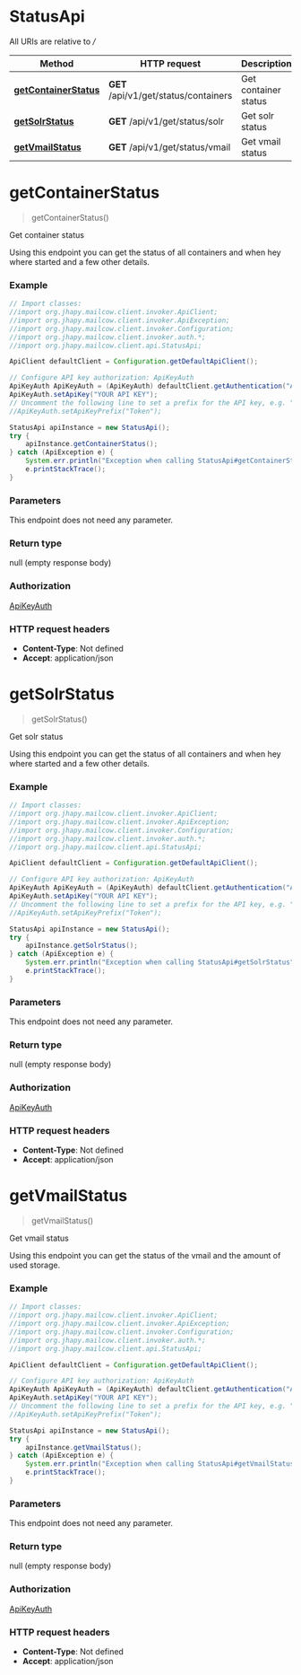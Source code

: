 # StatusApi

All URIs are relative to */*

Method | HTTP request | Description
------------- | ------------- | -------------
[**getContainerStatus**](StatusApi.md#getContainerStatus) | **GET** /api/v1/get/status/containers | Get container status
[**getSolrStatus**](StatusApi.md#getSolrStatus) | **GET** /api/v1/get/status/solr | Get solr status
[**getVmailStatus**](StatusApi.md#getVmailStatus) | **GET** /api/v1/get/status/vmail | Get vmail status

<a name="getContainerStatus"></a>
# **getContainerStatus**
> getContainerStatus()

Get container status

Using this endpoint you can get the status of all containers and when hey where started and a few other details.

### Example
```java
// Import classes:
//import org.jhapy.mailcow.client.invoker.ApiClient;
//import org.jhapy.mailcow.client.invoker.ApiException;
//import org.jhapy.mailcow.client.invoker.Configuration;
//import org.jhapy.mailcow.client.invoker.auth.*;
//import org.jhapy.mailcow.client.api.StatusApi;

ApiClient defaultClient = Configuration.getDefaultApiClient();

// Configure API key authorization: ApiKeyAuth
ApiKeyAuth ApiKeyAuth = (ApiKeyAuth) defaultClient.getAuthentication("ApiKeyAuth");
ApiKeyAuth.setApiKey("YOUR API KEY");
// Uncomment the following line to set a prefix for the API key, e.g. "Token" (defaults to null)
//ApiKeyAuth.setApiKeyPrefix("Token");

StatusApi apiInstance = new StatusApi();
try {
    apiInstance.getContainerStatus();
} catch (ApiException e) {
    System.err.println("Exception when calling StatusApi#getContainerStatus");
    e.printStackTrace();
}
```

### Parameters
This endpoint does not need any parameter.

### Return type

null (empty response body)

### Authorization

[ApiKeyAuth](../README.md#ApiKeyAuth)

### HTTP request headers

 - **Content-Type**: Not defined
 - **Accept**: application/json

<a name="getSolrStatus"></a>
# **getSolrStatus**
> getSolrStatus()

Get solr status

Using this endpoint you can get the status of all containers and when hey where started and a few other details.

### Example
```java
// Import classes:
//import org.jhapy.mailcow.client.invoker.ApiClient;
//import org.jhapy.mailcow.client.invoker.ApiException;
//import org.jhapy.mailcow.client.invoker.Configuration;
//import org.jhapy.mailcow.client.invoker.auth.*;
//import org.jhapy.mailcow.client.api.StatusApi;

ApiClient defaultClient = Configuration.getDefaultApiClient();

// Configure API key authorization: ApiKeyAuth
ApiKeyAuth ApiKeyAuth = (ApiKeyAuth) defaultClient.getAuthentication("ApiKeyAuth");
ApiKeyAuth.setApiKey("YOUR API KEY");
// Uncomment the following line to set a prefix for the API key, e.g. "Token" (defaults to null)
//ApiKeyAuth.setApiKeyPrefix("Token");

StatusApi apiInstance = new StatusApi();
try {
    apiInstance.getSolrStatus();
} catch (ApiException e) {
    System.err.println("Exception when calling StatusApi#getSolrStatus");
    e.printStackTrace();
}
```

### Parameters
This endpoint does not need any parameter.

### Return type

null (empty response body)

### Authorization

[ApiKeyAuth](../README.md#ApiKeyAuth)

### HTTP request headers

 - **Content-Type**: Not defined
 - **Accept**: application/json

<a name="getVmailStatus"></a>
# **getVmailStatus**
> getVmailStatus()

Get vmail status

Using this endpoint you can get the status of the vmail and the amount of used storage.

### Example
```java
// Import classes:
//import org.jhapy.mailcow.client.invoker.ApiClient;
//import org.jhapy.mailcow.client.invoker.ApiException;
//import org.jhapy.mailcow.client.invoker.Configuration;
//import org.jhapy.mailcow.client.invoker.auth.*;
//import org.jhapy.mailcow.client.api.StatusApi;

ApiClient defaultClient = Configuration.getDefaultApiClient();

// Configure API key authorization: ApiKeyAuth
ApiKeyAuth ApiKeyAuth = (ApiKeyAuth) defaultClient.getAuthentication("ApiKeyAuth");
ApiKeyAuth.setApiKey("YOUR API KEY");
// Uncomment the following line to set a prefix for the API key, e.g. "Token" (defaults to null)
//ApiKeyAuth.setApiKeyPrefix("Token");

StatusApi apiInstance = new StatusApi();
try {
    apiInstance.getVmailStatus();
} catch (ApiException e) {
    System.err.println("Exception when calling StatusApi#getVmailStatus");
    e.printStackTrace();
}
```

### Parameters
This endpoint does not need any parameter.

### Return type

null (empty response body)

### Authorization

[ApiKeyAuth](../README.md#ApiKeyAuth)

### HTTP request headers

 - **Content-Type**: Not defined
 - **Accept**: application/json

